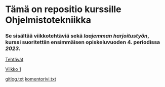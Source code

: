 # Tämä on repositio kurssille **Ohjelmistotekniikka**

### Se sisältää viikkotehtäviä sekä *laajemman harjoitustyön*, kurssi suoritettiin ensimmäisen opiskeluvuoden 4. periodissa _2023_.

[Tehtävät](https://github.com/jooniku/ohjelmistotekniikka_23/tree/master/laskarit)

[Viikko 1](https://github.com/jooniku/ohjelmistotekniikka_23/tree/master/laskarit/viikko1)

[gitlog.txt](https://github.com/jooniku/ohjelmistotekniikka_23/blob/master/laskarit/viikko1/gitlog.txt)
[komentorivi.txt](https://github.com/jooniku/ohjelmistotekniikka_23/blob/master/laskarit/viikko1/komentorivi.txt)

